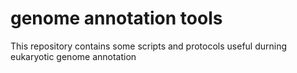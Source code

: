# genome annotation tools
This repository contains some scripts and protocols useful durning eukaryotic genome annotation
